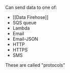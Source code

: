Can send data to one of:
- [[Data Firehose]]
- SQS queue
- Lambda
- Email
- Email-JSON
- HTTP
- HTTPS
- SMS

These are called "protocols"

